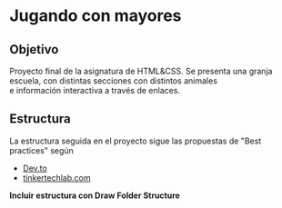 # Jugando con mayores

## Objetivo
Proyecto final de la asignatura de HTML&CSS. Se presenta una granja escuela, con distintas secciones con distintos animales  
 e información interactiva a través de enlaces.

## Estructura
La estructura seguida en el proyecto sigue las propuestas de "Best practices" según  
- [Dev.to](https://dev.to/noruwa/folder-structure-for-modern-web-applications-4d11)
- [tinkertechlab.com](https://tinkertechlab.com/webhosting/files-and-cms/best-practices-when-organizing-your-websites-files.php)

**Incluir estructura con Draw Folder Structure**
